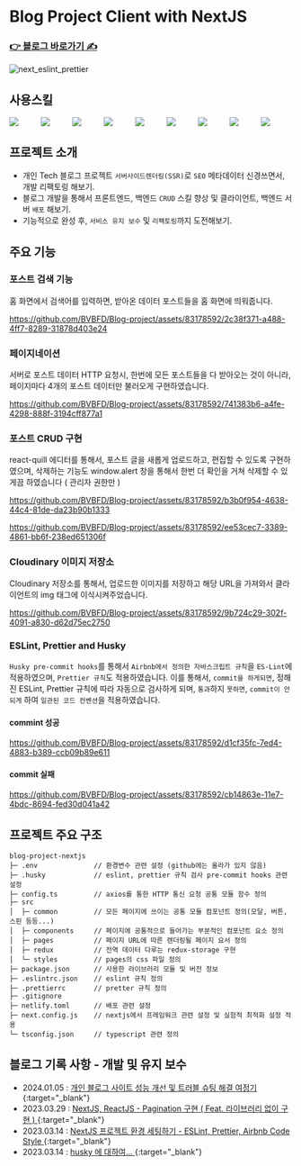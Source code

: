 # Blog Project Client with NextJS

### [ 👉 블로그 바로가기 ✍️ ](https://lsevina126.netlify.app)

![next_eslint_prettier](https://github.com/BVBFD/Blog-project/assets/83178592/1533b501-0375-4aef-a490-a0730aec1147)

## 사용스킬
<div style="display: flex; width: 100%;">
  <span style="flex: 1;" target="_blank">
    <img src="https://img.shields.io/badge/Next.js-000000?style=for-the-badge&logo=next.js&logoColor=fff" />
  </span>
  <span style="flex: 1;" target="_blank">
    <img src="https://img.shields.io/badge/Redux-764ABC?style=for-the-badge&logo=redux&logoColor=fff" />
  </span>
  <span style="flex: 1;" target="_blank">
    <img src="https://img.shields.io/badge/Sass-CC6699?style=for-the-badge&logo=sass&logoColor=fff" />
  </span>
  <span style="flex: 1;" target="_blank">
    <img src="https://img.shields.io/badge/TypeScript-3178C6?style=for-the-badge&logo=TypeScript&logoColor=fff" />
  </span>
  <span style="flex: 1;" target="_blank">
    <img src="https://img.shields.io/badge/Axios-5A29E4?style=for-the-badge&logo=Axios&logoColor=fff" />
  </span>
  <span style="flex: 1;" target="_blank">
    <img src="https://img.shields.io/badge/SWR-000000?style=for-the-badge&logo=SWR&logoColor=fff" />
  </span>
  <span style="flex: 1;" target="_blank">
    <img src="https://img.shields.io/badge/antdesign-0170FE?style=for-the-badge&logo=antdesign&logoColor=fff" />
  </span>
  <span style="flex: 1;" target="_blank">
    <img src="https://img.shields.io/badge/ESLint-4B32C3?style=for-the-badge&logo=ESLint&logoColor=fff" />
  </span>
  <span style="flex: 1;" target="_blank">
    <img src="https://img.shields.io/badge/Prettier-000000?style=for-the-badge&logo=prettier" />
  </span>
</div>


## 프로젝트 소개

- 개인 Tech 블로그 프로젝트 `서버사이드렌더링(SSR)`로 `SEO` 메타데이터 신경쓰면서, 개발 리팩토링 해보기.
- 블로그 개발을 통해서 프론트엔드, 백엔드 `CRUD` 스킬 향상 및 클라이언트, 백엔드 서버 `배포` 해보기.
- 기능적으로 완성 후, `서비스 유지 보수` 및 `리팩토링`까지 도전해보기.

## 주요 기능

### 포스트 검색 기능

홈 화면에서 검색어를 입력하면, 받아온 데이터 포스트들을 홈 화면에 띄워줍니다.

https://github.com/BVBFD/Blog-project/assets/83178592/2c38f371-a488-4ff7-8289-31878d403e24

### 페이지네이션

서버로 포스트 데이터 HTTP 요청시, 한번에 모든 포스트들을 다 받아오는 것이 아니라, 페이지마다 4개의 포스트 데이터만 불러오게 구현하였습니다.

https://github.com/BVBFD/Blog-project/assets/83178592/741383b6-a4fe-4298-888f-3194cff877a1

### 포스트 CRUD 구현

react-quill 에디터를 통해서, 포스트 글을 새롭게 업로드하고, 편집할 수 있도록 구현하였으며, 삭제하는 기능도 window.alert 창을 통해서 한번 더 확인을 거쳐 삭제할 수 있게끔 하였습니다 ( 관리자 권한만 )

https://github.com/BVBFD/Blog-project/assets/83178592/b3b0f954-4638-44c4-81de-da23b90b1333

https://github.com/BVBFD/Blog-project/assets/83178592/ee53cec7-3389-4861-bb6f-238ed651306f

### Cloudinary 이미지 저장소

Cloudinary 저장소를 통해서, 업로드한 이미지를 저장하고 해당 URL을 가져와서 클라이언트의 img 태그에 이식시켜주었습니다.

https://github.com/BVBFD/Blog-project/assets/83178592/9b724c29-302f-4091-a830-d62d75ec2750

### ESLint, Prettier and Husky

`Husky pre-commit hooks`를 통해서 `Airbnb에서 정의한 자바스크립트 규칙`을 `ES-Lint`에 적용하였으며, `Prettier 규칙`도 적용하였습니다. 이를 통해서, `commit을 하게되면`, 정해진 ESLint, Prettier 규칙에 따라 자동으로 검사하게 되며, `통과`하지 `못하면`, `commit이 안되게` 하여 `일관된 코드 컨벤션`을 적용하였습니다.

#### commint 성공

https://github.com/BVBFD/Blog-project/assets/83178592/d1cf35fc-7ed4-4883-b389-ccb09b89e611

#### commit 실패

https://github.com/BVBFD/Blog-project/assets/83178592/cb14863e-11e7-4bdc-8694-fed30d041a42

## 프로젝트 주요 구조

```
blog-project-nextjs
├─ .env              // 환경변수 관련 설정 (github에는 올라가 있지 않음)
├─ .husky            // eslint, prettier 규칙 검사 pre-commit hooks 관련 설정
├─ config.ts         // axios를 통한 HTTP 통신 요청 공통 모듈 함수 정의
├─ src
│  ├─ common         // 모든 페이지에 쓰이는 공통 모듈 컴포넌트 정의(모달, 버튼, 스핀 등등...)
│  ├─ components     // 페이지에 공통적으로 들어가는 부분적인 컴포넌트 요소 정의
│  ├─ pages          // 페이지 URL에 따른 렌더링될 페이지 요서 정의
│  ├─ redux          // 전역 데이터 다루는 redux-storage 구현
│  └─ styles         // pages의 css 파일 정의
├─ package.json      // 사용한 라이브러리 모듈 및 버전 정보
├─ .eslintrc.json    // eslint 규칙 정의
├─ .prettierrc       // pretter 규칙 정의
├─ .gitignore
├─ netlify.toml      // 배포 관련 설정
├─ next.config.js    // nextjs에서 프레임워크 관련 설정 및 실험적 최적화 설정 적용
└─ tsconfig.json     // typescript 관련 정의
```

## 블로그 기록 사항 - 개발 및 유지 보수

- 2024.01.05 : [ 개인 블로그 사이트 성능 개선 및 트러블 슈팅 해결 여정기 ](https://lsevina126.netlify.app/post/65979ed57a920683806df985){:target="_blank"}
- 2023.03.29 : [ NextJS, ReactJS - Pagination 구현 ( Feat. 라이브러리 없이 구현 ) ](https://lsevina126.netlify.app/post/642350ca059244411a587631){:target="_blank"}
- 2023.03.14 : [ NextJS 프로젝트 환경 세팅하기 - ESLint, Prettier, Airbnb Code Style ](https://lsevina126.netlify.app/post/640fcdaf059244411a581e19){:target="_blank"}
- 2023.03.14 : [ husky 에 대하여... ](https://lsevina126.netlify.app/post/640fbf8f059244411a581db4){:target="_blank"}
